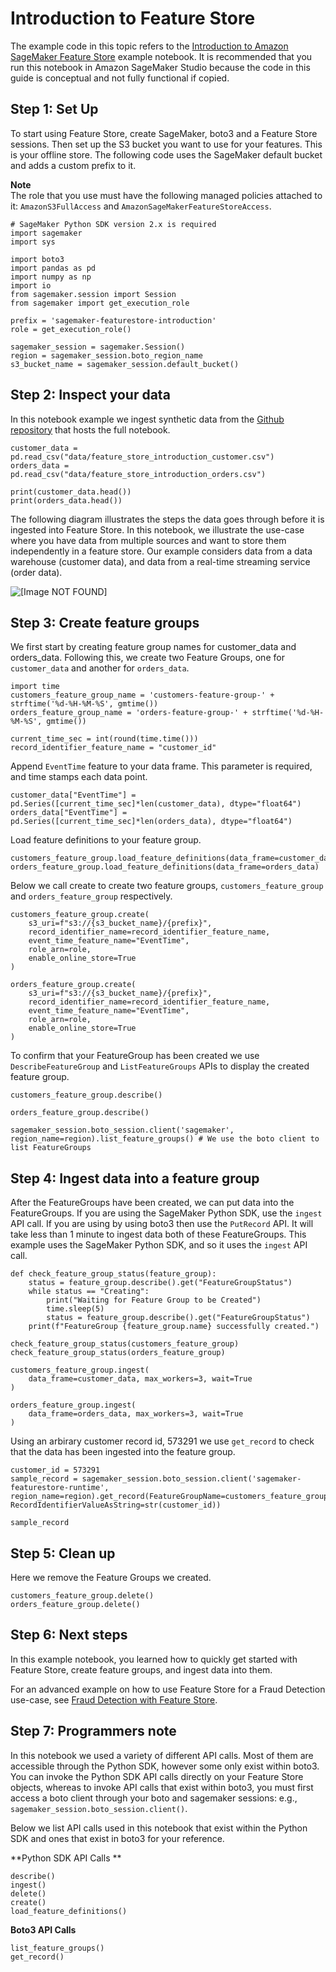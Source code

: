 # Introduction to Feature Store<a name="feature-store-introduction-notebook"></a>

The example code in this topic refers to the [Introduction to Amazon SageMaker Feature Store](https://sagemaker-examples.readthedocs.io/en/latest/sagemaker-featurestore/feature_store_introduction.html) example notebook\. It is recommended that you run this notebook in Amazon SageMaker Studio because the code in this guide is conceptual and not fully functional if copied\. 

## Step 1: Set Up<a name="feature-store-setup"></a>

 To start using Feature Store, create SageMaker, boto3 and a Feature Store sessions\. Then set up the S3 bucket you want to use for your features\. This is your offline store\. The following code uses the SageMaker default bucket and adds a custom prefix to it\. 

**Note**  
 The role that you use must have the following managed policies attached to it: `AmazonS3FullAccess` and `AmazonSageMakerFeatureStoreAccess`\. 

```
# SageMaker Python SDK version 2.x is required
import sagemaker
import sys
```

```
import boto3
import pandas as pd
import numpy as np
import io
from sagemaker.session import Session
from sagemaker import get_execution_role

prefix = 'sagemaker-featurestore-introduction'
role = get_execution_role()

sagemaker_session = sagemaker.Session()
region = sagemaker_session.boto_region_name
s3_bucket_name = sagemaker_session.default_bucket()
```

## Step 2: Inspect your data<a name="feature-store-load-datasets"></a>

In this notebook example we ingest synthetic data from the [Github repository](https://github.com/aws/amazon-sagemaker-examples/tree/master/sagemaker-featurestore/data) that hosts the full notebook\.

```
customer_data = pd.read_csv("data/feature_store_introduction_customer.csv")
orders_data = pd.read_csv("data/feature_store_introduction_orders.csv")

print(customer_data.head())
print(orders_data.head())
```

The following diagram illustrates the steps the data goes through before it is ingested into Feature Store\. In this notebook, we illustrate the use\-case where you have data from multiple sources and want to store them independently in a feature store\. Our example considers data from a data warehouse \(customer data\), and data from a real\-time streaming service \(order data\)\.

![\[Image NOT FOUND\]](http://docs.aws.amazon.com/sagemaker/latest/dg/images/feature-store-intro-diagram.png)

## Step 3: Create feature groups<a name="feature-store-set-up-feature-groups"></a>

We first start by creating feature group names for customer\_data and orders\_data\. Following this, we create two Feature Groups, one for `customer_data` and another for `orders_data`\.

```
import time
customers_feature_group_name = 'customers-feature-group-' + strftime('%d-%H-%M-%S', gmtime())
orders_feature_group_name = 'orders-feature-group-' + strftime('%d-%H-%M-%S', gmtime())

current_time_sec = int(round(time.time()))
record_identifier_feature_name = "customer_id"
```

Append `EventTime` feature to your data frame\. This parameter is required, and time stamps each data point\.

```
customer_data["EventTime"] = pd.Series([current_time_sec]*len(customer_data), dtype="float64")
orders_data["EventTime"] = pd.Series([current_time_sec]*len(orders_data), dtype="float64")
```

Load feature definitions to your feature group\.

```
customers_feature_group.load_feature_definitions(data_frame=customer_data)
orders_feature_group.load_feature_definitions(data_frame=orders_data)
```

Below we call create to create two feature groups, `customers_feature_group` and `orders_feature_group` respectively\.

```
customers_feature_group.create(
    s3_uri=f"s3://{s3_bucket_name}/{prefix}",
    record_identifier_name=record_identifier_feature_name,
    event_time_feature_name="EventTime",
    role_arn=role,
    enable_online_store=True
)

orders_feature_group.create(
    s3_uri=f"s3://{s3_bucket_name}/{prefix}",
    record_identifier_name=record_identifier_feature_name,
    event_time_feature_name="EventTime",
    role_arn=role,
    enable_online_store=True
)
```

To confirm that your FeatureGroup has been created we use `DescribeFeatureGroup` and `ListFeatureGroups` APIs to display the created feature group\. 

```
customers_feature_group.describe()
```

```
orders_feature_group.describe()
```

```
sagemaker_session.boto_session.client('sagemaker', region_name=region).list_feature_groups() # We use the boto client to list FeatureGroups
```

## Step 4: Ingest data into a feature group<a name="feature-store-set-up-record-identifier-event-time"></a>

After the FeatureGroups have been created, we can put data into the FeatureGroups\. If you are using the SageMaker Python SDK, use the `ingest` API call\. If you are using by using boto3 then use the `PutRecord` API\. It will take less than 1 minute to ingest data both of these FeatureGroups\. This example uses the SageMaker Python SDK, and so it uses the `ingest` API call\. 

```
def check_feature_group_status(feature_group):
    status = feature_group.describe().get("FeatureGroupStatus")
    while status == "Creating":
        print("Waiting for Feature Group to be Created")
        time.sleep(5)
        status = feature_group.describe().get("FeatureGroupStatus")
    print(f"FeatureGroup {feature_group.name} successfully created.")

check_feature_group_status(customers_feature_group)
check_feature_group_status(orders_feature_group)
```

```
customers_feature_group.ingest(
    data_frame=customer_data, max_workers=3, wait=True
)
```

```
orders_feature_group.ingest(
    data_frame=orders_data, max_workers=3, wait=True
)
```

Using an arbirary customer record id, 573291 we use `get_record` to check that the data has been ingested into the feature group\.

```
customer_id = 573291
sample_record = sagemaker_session.boto_session.client('sagemaker-featurestore-runtime', region_name=region).get_record(FeatureGroupName=customers_feature_group_name, RecordIdentifierValueAsString=str(customer_id))
```

```
sample_record
```

## Step 5: Clean up<a name="feature-store-load-feature-definitions"></a>

Here we remove the Feature Groups we created\.

```
customers_feature_group.delete()
orders_feature_group.delete()
```

## Step 6: Next steps<a name="feature-store-setup-create-feature-group"></a>

In this example notebook, you learned how to quickly get started with Feature Store, create feature groups, and ingest data into them\.

For an advanced example on how to use Feature Store for a Fraud Detection use\-case, see [Fraud Detection with Feature Store](https://sagemaker-examples.readthedocs.io/en/latest/sagemaker-featurestore/sagemaker_featurestore_fraud_detection_python_sdk.html)\.

## Step 7: Programmers note<a name="feature-store-working-with-feature-groups"></a>

In this notebook we used a variety of different API calls\. Most of them are accessible through the Python SDK, however some only exist within boto3\. You can invoke the Python SDK API calls directly on your Feature Store objects, whereas to invoke API calls that exist within boto3, you must first access a boto client through your boto and sagemaker sessions: e\.g\., `sagemaker_session.boto_session.client()`\.

Below we list API calls used in this notebook that exist within the Python SDK and ones that exist in boto3 for your reference\. 

**Python SDK API Calls **

```
describe()
ingest()
delete()
create()
load_feature_definitions()
```

**Boto3 API Calls**

```
list_feature_groups()
get_record()
```